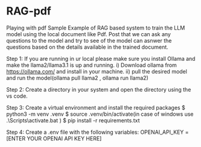 # RAG-pdf
Playing with pdf
Sample Example of RAG based system to train the LLM model using the local document like Pdf. Post that we can ask any questions to the model and try to see of the model can asnwer the questions based on the details available in the trained document.

Step 1: If you are running in ur local please make sure you install Ollama and make the llama2/llama3.1 is up and running.
        i) Download ollama from https://ollama.com/ and install in your machine.
        ii) pull the desired model and run the model(ollama pull llama2 , ollama run llama2)

Step 2: Create a directory in your system and open the directory using the vs code.

Step 3: Create a virtual environment and install the required packages
        $ python3 -m venv .venv
        $ source .venv/bin/activate(in case of windows use .\Scripts\activate.bat  )
        $ pip install -r requirements.txt

Step 4: Create a .env file with the following variables:
        OPENAI_API_KEY = [ENTER YOUR OPENAI API KEY HERE]
      
